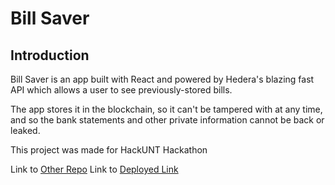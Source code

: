# Bill Saver
## Introduction
Bill Saver is an app built with React and powered by Hedera's blazing fast API which allows a user to see previously-stored bills. 

The app stores it in the blockchain, so it can't be tampered with at any time, and so the bank statements and other private information cannot be back or leaked.

This project was made for HackUNT Hackathon

Link to [Other Repo](https://github.com/EpicCodeWizard/BillSaver)
Link to [Deployed Link](https://p5u8wt.csb.app/)



